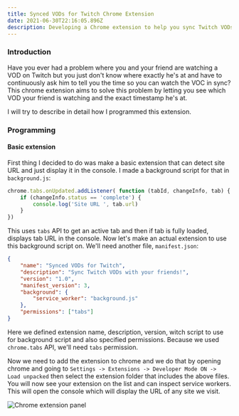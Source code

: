 ```yaml
---
title: Synced VODs for Twitch Chrome Extension
date: 2021-06-30T22:16:05.896Z
description: Developing a Chrome extension to help you sync Twitch VODs with your friend.
---
```

### Introduction

Have you ever had a problem where you and your friend are watching a VOD on Twitch but you just don't know where exactly he's at and have to continuously ask him to tell you the time so you can watch the VOC in sync? This chrome extension aims to solve this problem by letting you see which VOD your friend is watching and the exact timestamp he's at.

I will try to describe in detail how I programmed this extension.

### Programming

#### Basic extension

First thing I decided to do was make a basic extension that can detect site URL and just display it in the console. I made a background script for that in `background.js`:

```javascript
chrome.tabs.onUpdated.addListener( function (tabId, changeInfo, tab) {
    if (changeInfo.status == 'complete') {
        console.log('Site URL ', tab.url)
    }
})
```

This uses `tabs` API to get an active tab and then if tab is fully loaded, displays tab URL in the console. Now let's make an actual extension to use this background script on. We'll need another file, `manifest.json`:

```json
{
    "name": "Synced VODs for Twitch",
    "description": "Sync Twitch VODs with your friends!",
    "version": "1.0",
    "manifest_version": 3,
    "background": {
        "service_worker": "background.js"
    },
    "permissions": ["tabs"]
}
```

Here we defined extension name, description, version, witch script to use for background script and also specified permissions. Because we used `chrome.tabs` API, we'll need `tabs` permission.

Now we need to add the extension to chrome and we do that by opening chrome and going to `Settings -> Extensions -> Developer Mode ON -> Load unpacked` then select the extension folder that includes the above files. You will now see your extension on the list and can inspect service workers. This will open the console which will display the URL of any site we visit.

![Chrome extension panel](/img/extension.jpg "Chrome extension panel")